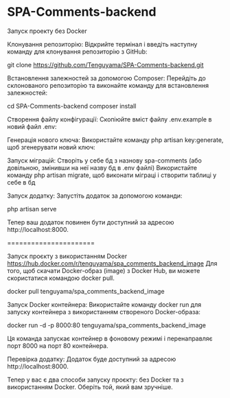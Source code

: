 # SPA-Comments-backend

Запуск проекту без Docker

Клонування репозиторію: Відкрийте термінал і введіть наступну команду для клонування репозиторію з GitHub:

git clone https://github.com/Tenguyama/SPA-Comments-backend.git

Встановлення залежностей за допомогою Composer: Перейдіть до склонованого репозиторію та виконайте команду для встановлення залежностей:

cd SPA-Comments-backend composer install

Створення файлу конфігурації: Скопіюйте вміст файлу .env.example в новий файл .env:

Генерація нового ключа: Використайте команду php artisan key:generate, щоб згенерувати новий ключ:

Запуск міграцій: Створіть у себе бд з назнову spa-comments (або довільною, змінивши на неї назву бд в .env файлі) Використайте команду php artisan migrate, щоб виконати міграці і створити таблиці у себе в бд

Запуск додатку: Запустіть додаток за допомогою команди:

php artisan serve

Тепер ваш додаток повинен бути доступний за адресою http://localhost:8000.

======================

Запуск проєкту з використанням Docker https://hub.docker.com/r/tenguyama/spa_comments_backend_image Для того, щоб скачати Docker-образ (image) з Docker Hub, ви можете скористатися командою docker pull.

docker pull tenguyama/spa_comments_backend_image

Запуск Docker контейнера: Використайте команду docker run для запуску контейнера з використанням створеного Docker-образа:

docker run -d -p 8000:80 tenguyama/spa_comments_backend_image

Ця команда запускає контейнер в фоновому режимі і перенаправляє порт 8000 на порт 80 контейнера.

Перевірка додатку: Додаток буде доступний за адресою http://localhost:8000.

Тепер у вас є два способи запуску проєкту: без Docker та з використанням Docker. Оберіть той, який вам зручніше.

